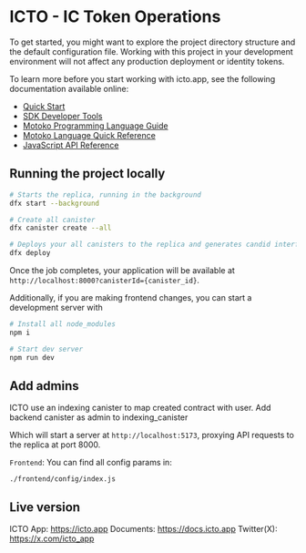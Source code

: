 # ICTO - IC Token Operations

To get started, you might want to explore the project directory structure and the default configuration file. Working with this project in your development environment will not affect any production deployment or identity tokens.

To learn more before you start working with icto.app, see the following documentation available online:

- [Quick Start](https://sdk.dfinity.org/docs/quickstart/quickstart-intro.html)
- [SDK Developer Tools](https://sdk.dfinity.org/docs/developers-guide/sdk-guide.html)
- [Motoko Programming Language Guide](https://sdk.dfinity.org/docs/language-guide/motoko.html)
- [Motoko Language Quick Reference](https://sdk.dfinity.org/docs/language-guide/language-manual.html)
- [JavaScript API Reference](https://erxue-5aaaa-aaaab-qaagq-cai.raw.ic0.app)



## Running the project locally

```bash
# Starts the replica, running in the background
dfx start --background

# Create all canister
dfx canister create --all

# Deploys your all canisters to the replica and generates candid interface
dfx deploy
```
Once the job completes, your application will be available at `http://localhost:8000?canisterId={canister_id}`.

Additionally, if you are making frontend changes, you can start a development server with

```bash
# Install all node_modules
npm i

# Start dev server
npm run dev
```

## Add admins
ICTO use an indexing canister to map created contract with user.
Add backend canister as admin to indexing_canister


Which will start a server at `http://localhost:5173`, proxying API requests to the replica at port 8000.


`Frontend`: You can find all config params in:
```
./frontend/config/index.js
```

## Live version
ICTO App: https://icto.app
Documents: https://docs.icto.app
Twitter(X): https://x.com/icto_app
